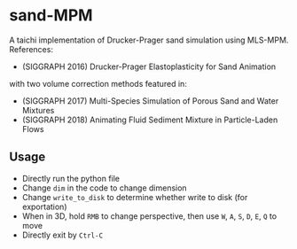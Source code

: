 # sand-MPM

A taichi implementation of Drucker-Prager sand simulation using MLS-MPM. References:

- (SIGGRAPH 2016) Drucker-Prager Elastoplasticity for Sand Animation

with two volume correction methods featured in:

- (SIGGRAPH 2017) Multi-Species Simulation of Porous Sand and Water Mixtures
- (SIGGRAPH 2018) Animating Fluid Sediment Mixture in Particle-Laden Flows

## Usage

- Directly run the python file
- Change `dim` in the code to change dimension
- Change `write_to_disk` to determine whether write to disk (for exportation)
- When in 3D, hold `RMB` to change perspective, then use `W`, `A`, `S`, `D`, `E`, `Q` to move
- Directly exit by `Ctrl-C`